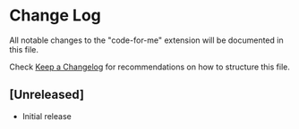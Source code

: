 # Change Log

All notable changes to the "code-for-me" extension will be documented in this file.

Check [Keep a Changelog](http://keepachangelog.com/) for recommendations on how to structure this file.

## [Unreleased]

- Initial release